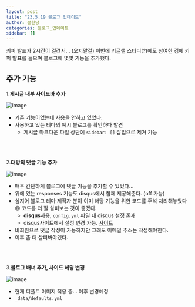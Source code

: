 ```yaml
---
layout: post
title: "23.5.19 블로그 업데이트"
author: 불한당
categories: 블로그_업데이트
sidebar: []
---
```


키퍼 발표가 2시간이 걸려서… (오지말걸) 이번에 키글챌 스터디(?)에도 참여한 김에 키퍼 발표를 들으며 블로그에 몇몇 기능을 추가했다.

## 추가 기능

1.**게시글 내부 사이드바 추가**

![image](https://github.com/lcqff/lcqff.github.io/assets/71930280/f8927b65-be82-46e6-b08b-429e8a2d4b66)

- 기존 기능이었는데 사용을 안하고 있었다.
- 사용하고 있는 테마의 예시 블로그를 확인하다 발견
  - 게시글 마크다운 파일 상단에 `sidebar: []` 삽입으로 제거 가능

<br/>
<br/>

2.**대망의 댓글 기능 추가**

![image](https://github.com/lcqff/lcqff.github.io/assets/71930280/d70565b1-4bed-4599-9b94-38d3fc624933)

- 매우 간단하게 블로그에 댓글 기능을 추가할 수 있었다…
- 위에 있는 responses 기능도 disqus에서 함께 제공해준다. (off 가능)
- 심지어 블로그 테마 제작자 분이 이미 해당 기능을 위한 코드를 주석 처리해놓았다😅 코드를 더 잘 살펴보는 것이 좋겠다.
  - **disqus**사용, `config.yml` 파일 내 disqus 설정 존재
  - disqus사이트에서 설정 변경 가능. [사이트](https://https-lcqff-github-io.disqus.com/admin/settings/general/)
- 비회원으로 댓글 작성이 가능하지만 그래도 이메일 주소는 작성해야한다.
- 이후 좀 더 살펴봐야겠다.

<br/>
<br/>

3.**블로그 배너 추가, 사이드 헤딩 변경**

![image](https://github.com/lcqff/lcqff.github.io/assets/71930280/3cc6598a-1910-4943-b1aa-e59c844338f1)

- 현재 디폴트 이미지 적용 중… 이후 변경예정
- `_data/defaults.yml`
